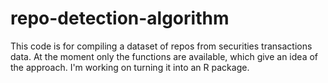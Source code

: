# repo-detection-algorithm

This code is for compiling a dataset of repos from securities transactions data. At the moment only the functions are available, which give an idea of the approach. I'm working on turning it into an R package.
